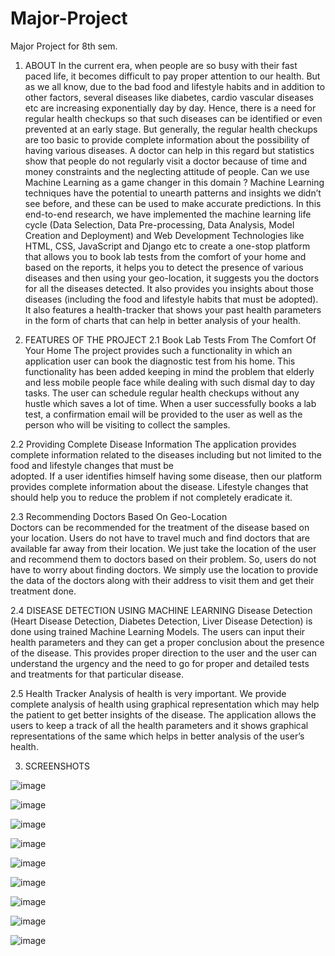 # Major-Project
Major Project for 8th sem.

1. ABOUT
In the current era, when people are so busy with their fast paced life, it becomes difficult to pay proper attention to our health. 
But as we all know, due to the bad food and lifestyle habits and in addition to other factors, several diseases like diabetes, cardio vascular diseases etc are increasing exponentially day by day. Hence, there is a need for regular health checkups so that such diseases can be identified or even prevented at an early stage. But generally, the regular health checkups are too basic to provide complete information about the possibility of having various diseases. A doctor can help in this regard but statistics show that people do not regularly visit a doctor because of time and money constraints and the neglecting attitude of people. Can we use Machine Learning as a game changer in this domain ? Machine Learning techniques have the potential to unearth patterns and insights we didn’t see before, and these can be used to make accurate predictions. In this end-to-end research, we have implemented the machine learning life cycle (Data Selection, Data Pre-processing, Data Analysis, Model Creation and Deployment) and Web Development Technologies like HTML, CSS, JavaScript and Django etc to create a one-stop platform that allows you to book lab tests from the comfort of your home and based on the reports, it helps you to detect the presence of various diseases and then using your geo-location, it suggests you the doctors for all the diseases detected. It also provides you insights about those diseases (including the food and lifestyle habits that must be adopted). 
It also features a health-tracker that shows your past health parameters in the form of charts that can help in better analysis of your health.

2. FEATURES OF THE PROJECT
2.1   Book Lab Tests From The Comfort Of Your Home
The project provides such a functionality in which an application user can book the diagnostic test from his home. This functionality has been added keeping in mind the problem that elderly and less mobile people face while dealing with such dismal day to day tasks.
The user can schedule regular health checkups without any hustle which saves a lot of time. When a user successfully books a lab test, a confirmation email will be provided to the user as well as the person who will be visiting to collect the samples. 

2.2   Providing Complete Disease Information
The application provides complete information related to the diseases
including but not limited to the food and lifestyle changes that must be  
adopted.
If a user identifies himself having some disease, then our platform provides 
complete information about the disease. Lifestyle changes that should help
you to reduce the problem if not completely eradicate it. 


2.3  Recommending Doctors Based On Geo-Location  
Doctors can be recommended for the treatment of the disease based on your location. Users do not have to travel much and find doctors that are available far away from their location. We just take the location of the user and recommend them to doctors based on their problem. 
So, users do not have to worry about finding doctors. We simply use the location to provide the data of the doctors along with their address to visit them and get their treatment done.


2.4   DISEASE DETECTION USING MACHINE LEARNING
Disease Detection (Heart Disease Detection, Diabetes Detection, Liver Disease Detection) is done using trained Machine Learning Models. The users can input their health parameters and they can get a proper conclusion about the presence of the disease. This provides proper direction to the user and the user can understand the urgency and the need to go for proper and detailed tests and treatments for that particular disease.


2.5   Health Tracker
 Analysis of health is very important. We provide complete analysis of health using graphical representation which may help the patient to get better insights of the disease. The application allows the users to keep a track of all the health parameters and it shows graphical representations of the same which helps in better analysis of the user’s health.


3. SCREENSHOTS


![image](https://user-images.githubusercontent.com/59291824/185433384-d4501d7f-9745-42fc-91d4-2ea51fabaa74.png)

![image](https://user-images.githubusercontent.com/59291824/185433465-7f5a0f9f-feb8-41b0-abb9-321e4e8fd333.png)

![image](https://user-images.githubusercontent.com/59291824/185433508-f0a63992-4e01-4d34-a490-9ca0ad972c77.png)

![image](https://user-images.githubusercontent.com/59291824/185433558-6074f60e-70cb-4fa5-9149-5d75ae309f16.png)

![image](https://user-images.githubusercontent.com/59291824/185433978-859f54a7-d6e5-464b-907a-f9cad20044cc.png)

![image](https://user-images.githubusercontent.com/59291824/185434025-0d7e04b7-75f7-4ce7-8bec-3c4fe6c52777.png)

![image](https://user-images.githubusercontent.com/59291824/185434058-28479423-d031-4b9d-b412-c87bf5375268.png)

![image](https://user-images.githubusercontent.com/59291824/185434096-53aca4c0-9f4d-461a-90be-e721a5282750.png)

![image](https://user-images.githubusercontent.com/59291824/185434112-a4bdbc8b-7746-412d-9696-417aacb1e6bf.png)




